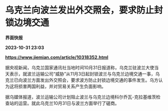 # 乌克兰向波兰发出外交照会，要求防止封锁边境交通
**界面快报**

**2023-10-31 23:03**

**https://www.jiemian.com/article/10318352.html**

据央视新闻，乌克兰国家通讯社当地时间10月31日报道称，乌克兰驻波兰大使当天表示，就波兰运输公司“威胁”从11月3日起封锁波兰与乌克兰边境交通一事，乌克兰已向波兰方面发出外交照会，要求波方防止封锁边境交通的事件发生。乌方认为这将损害两国利益，并对贸易关系产生负面影响。

据乌媒体报道，波兰运输公司计划阻止波兰与乌克兰边境科尔乔瓦-克拉基维茨检查站的运营。就此乌克兰10月31日与波兰方面举行了磋商。